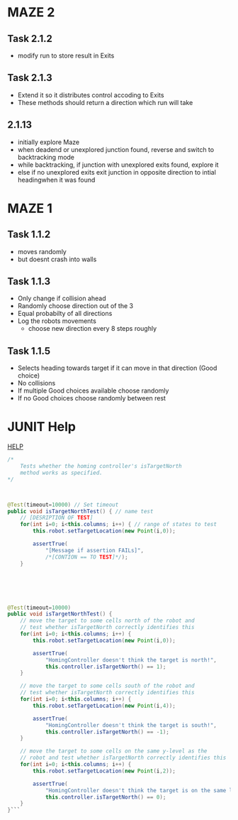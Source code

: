 # MAZE 2

## Task 2.1.2
 - modify run to store result in Exits

## Task 2.1.3
 - Extend it so it distributes control accoding to Exits
 - These methods should return a direction which run will take

## 2.1.13
 - initially explore Maze
 - when deadend or unexplored junction found, reverse and switch to backtracking mode
 - while backtracking, if junction with unexplored exits found, explore it
 - else if no unexplored exits exit junction in opposite direction to intial headingwhen it was found




# MAZE 1

## Task 1.1.2
 - moves randomly
 - but doesnt crash into walls

## Task 1.1.3
 - Only change if collision ahead
 - Randomly choose direction out of the 3
 - Equal probabilty of all directions
 - Log the robots movements
   - choose new direction every 8 steps roughly

## Task 1.1.5
 - Selects heading towards target if it can move in that direction (Good choice)
 - No collisions
 - If multiple Good choices available choose randomly
 - If no Good choices choose randomly between rest


 # JUNIT Help
 [HELP](http://junit.sourceforge.net/javadoc/org/junit/Assert.html#assertTrue(boolean))

 ```java
 /*
     Tests whether the homing controller's isTargetNorth
     method works as specified.
 */



 @Test(timeout=10000) // Set timeout
 public void isTargetNorthTest() { // name test
     // [DESRIPTION OF TEST]
     for(int i=0; i<this.columns; i++) { // range of states to test
         this.robot.setTargetLocation(new Point(i,0));

         assertTrue(
             "[Message if assertion FAILs]",
             /*[CONTION == TO TEST]*/);
     }






 @Test(timeout=10000)
 public void isTargetNorthTest() {
     // move the target to some cells north of the robot and
     // test whether isTargetNorth correctly identifies this
     for(int i=0; i<this.columns; i++) {
         this.robot.setTargetLocation(new Point(i,0));

         assertTrue(
             "HomingController doesn't think the target is north!",
             this.controller.isTargetNorth() == 1);
     }

     // move the target to some cells south of the robot and
     // test whether isTargetNorth correctly identifies this
     for(int i=0; i<this.columns; i++) {
         this.robot.setTargetLocation(new Point(i,4));

         assertTrue(
             "HomingController doesn't think the target is south!",
             this.controller.isTargetNorth() == -1);
     }

     // move the target to some cells on the same y-level as the
     // robot and test whether isTargetNorth correctly identifies this
     for(int i=0; i<this.columns; i++) {
         this.robot.setTargetLocation(new Point(i,2));

         assertTrue(
             "HomingController doesn't think the target is on the same level!",
             this.controller.isTargetNorth() == 0);
     }
 }```
